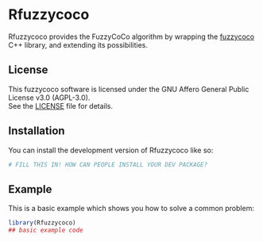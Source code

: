 
# Rfuzzycoco

<!-- badges: start -->
<!-- badges: end -->

Rfuzzycoco provides the FuzzyCoCo algorithm by wrapping the [fuzzycoco](https://github.com/Lonza-RND-Data-Science/fuzzycoco) C++ library, and extending its possibilities.

## License

This fuzzycoco software is licensed under the GNU Affero General Public License v3.0 (AGPL-3.0).  
See the [LICENSE](./LICENSE) file for details.

## Installation

You can install the development version of Rfuzzycoco like so:

``` r
# FILL THIS IN! HOW CAN PEOPLE INSTALL YOUR DEV PACKAGE?
```

## Example

This is a basic example which shows you how to solve a common problem:

``` r
library(Rfuzzycoco)
## basic example code
```

